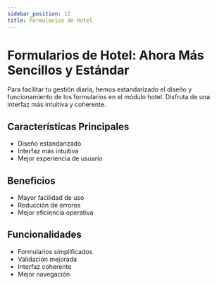 ```yaml
---
sidebar_position: 12
title: Formularios de Hotel
---
```


# Formularios de Hotel: Ahora Más Sencillos y Estándar

Para facilitar tu gestión diaria, hemos estandarizado el diseño y funcionamiento de los formularios en el módulo hotel. Disfruta de una interfaz más intuitiva y coherente.

## Características Principales

- Diseño estandarizado
- Interfaz más intuitiva
- Mejor experiencia de usuario

## Beneficios

- Mayor facilidad de uso
- Reducción de errores
- Mejor eficiencia operativa

## Funcionalidades

- Formularios simplificados
- Validación mejorada
- Interfaz coherente
- Mejor navegación 